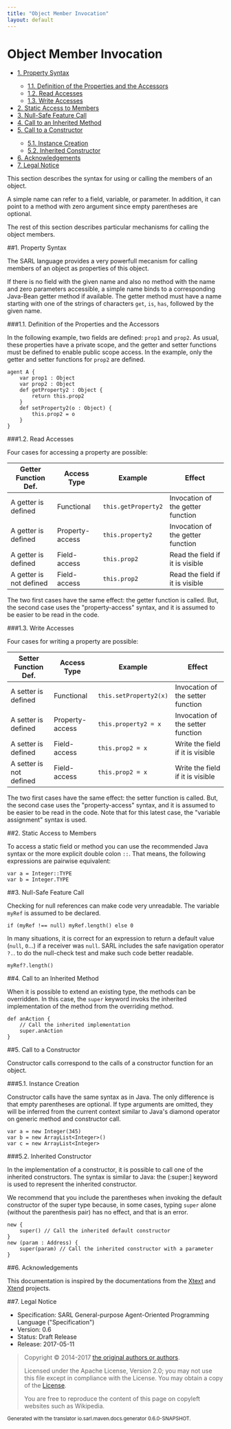 ```yaml
---
title: "Object Member Invocation"
layout: default
---
```


# Object Member Invocation


<ul class="page_outline" id="page_outline">

<li><a href="#1-property-syntax">1. Property Syntax</a></li>
<ul>
  <li><a href="#1-1-definition-of-the-properties-and-the-accessors">1.1. Definition of the Properties and the Accessors</a></li>
  <li><a href="#1-2-read-accesses">1.2. Read Accesses</a></li>
  <li><a href="#1-3-write-accesses">1.3. Write Accesses</a></li>
</ul>
<li><a href="#2-static-access-to-members">2. Static Access to Members</a></li>
<li><a href="#3-null-safe-feature-call">3. Null-Safe Feature Call</a></li>
<li><a href="#4-call-to-an-inherited-method">4. Call to an Inherited Method</a></li>
<li><a href="#5-call-to-a-constructor">5. Call to a Constructor</a></li>
<ul>
  <li><a href="#5-1-instance-creation">5.1. Instance Creation</a></li>
  <li><a href="#5-2-inherited-constructor">5.2. Inherited Constructor</a></li>
</ul>
<li><a href="#6-acknowledgements">6. Acknowledgements</a></li>
<li><a href="#7-legal-notice">7. Legal Notice</a></li>

</ul>


This section describes the syntax for using or calling the members of an object.

A simple name can refer to a field, variable, or parameter. In addition, it can point to
a method with zero argument since empty parentheses are optional.

The rest of this section describes particular mechanisms for calling the object members.


##1. Property Syntax

The SARL language provides a very powerfull mecanism for calling members of an object as
properties of this object.

If there is no field with the given name and also no method with
the name and zero parameters accessible, a simple name binds to a
corresponding Java-Bean getter method if available.
The getter method must have a name starting with one of the strings of
characters `get`, `is`, `has`, followed by the given name.

###1.1. Definition of the Properties and the Accessors

In the following example, two fields are defined: `prop1` and `prop2`.
As usual, these properties have a private scope, and the getter and setter functions must
be defined to enable public scope access.
In the example, only the getter and setter functions for `prop2` are defined.

```sarl
agent A {
	var prop1 : Object
	var prop2 : Object
	def getProperty2 : Object {
		return this.prop2
	}
	def setProperty2(o : Object) {
		this.prop2 = o
	}
}
```


###1.2. Read Accesses

Four cases for accessing a property are possible:


| Getter Function Def.    | Access Type     | Example             | Effect                            | 
| ----------------------- | --------------- | ------------------- | --------------------------------- |
| A getter is defined     | Functional      | `this.getProperty2` | Invocation of the getter function |
| A getter is defined     | Property-access | `this.property2`    | Invocation of the getter function |
| A getter is defined     | Field-access    | `this.prop2`        | Read the field if it is visible   |
| A getter is not defined | Field-access    | `this.prop2`        | Read the field if it is visible   |


The two first cases have the same effect: the getter function is called.
But, the second case uses the "property-access" syntax, and it is assumed to be easier to be read in the code.




###1.3. Write Accesses

Four cases for writing a property are possible:


| Setter Function Def.    | Access Type     | Example                | Effect                            | 
| ----------------------- | --------------- | ---------------------- | --------------------------------- |
| A setter is defined     | Functional      | `this.setProperty2(x)` | Invocation of the setter function |
| A setter is defined     | Property-access | `this.property2 = x`   | Invocation of the setter function |
| A setter is defined     | Field-access    | `this.prop2 = x`       | Write the field if it is visible  |
| A setter is not defined | Field-access    | `this.prop2 = x`       | Write the field if it is visible  |


The two first cases have the same effect: the setter function is called.
But, the second case uses the "property-access" syntax, and it is assumed to be easier to be read in the code.
Note that for this latest case, the "variable assignment" syntax is used.




##2. Static Access to Members

To access a static field or method you can use the recommended Java syntax or the more explicit double colon `::`.
That means, the following expressions are pairwise equivalent:

```sarl
var a = Integer::TYPE
var b = Integer.TYPE
```



##3. Null-Safe Feature Call

Checking for null references can make code very unreadable. 
The variable `myRef` is assumed to be declared.

```sarl
if (myRef !== null) myRef.length() else 0
```



In many situations, it is correct for an expression to return a default value (`null`, `0`...) if a receiver was `null`.
SARL includes the safe navigation operator `?.`. to do the null-check test and make such code better readable.

```sarl
myRef?.length()
```



##4. Call to an Inherited Method

When it is possible to extend an existing type, the methods can be overridden.
In this case, the `super` keyword invoks the inherited implementation of the method
from the overriding method.

```sarl
def anAction {
	// Call the inherited implementation
	super.anAction
}
```



##5. Call to a Constructor

Constructor calls correspond to the calls of a constructor function for an object.


###5.1. Instance Creation

Constructor calls have the same syntax as in Java. The only difference is that empty parentheses are optional.
If type arguments are omitted, they will be inferred from the current context similar to Java's
diamond operator on generic method and constructor call.

```sarl
var a = new Integer(345)
var b = new ArrayList<Integer>()
var c = new ArrayList<Integer>
```



###5.2. Inherited Constructor

In the implementation of a constructor, it is possible to call one of the inherited constructors.
The syntax is similar to Java: the (:super:] keyword is used to represent the inherited constructor.

<importantnote>We recommend that you include the parentheses when invoking the default constructor
of the super type because, in some cases, typing `super` alone (without the parenthesis pair)
has no effect, and that is an error.</importantnote>

```sarl
new {
	super() // Call the inherited default constructor
}
new (param : Address) {
	super(param) // Call the inherited constructor with a parameter
}
```




##6. Acknowledgements

This documentation is inspired by the documentations from the
[Xtext](https://www.eclipse.org/Xtext/documentation.html) and
[Xtend](https://www.eclipse.org/xtend/documentation.html) projects.

##7. Legal Notice

* Specification: SARL General-purpose Agent-Oriented Programming Language ("Specification")
* Version: 0.6
* Status: Draft Release
* Release: 2017-05-11

> Copyright &copy; 2014-2017 [the original authors or authors](http://www.sarl.io/about/index.html).
>
> Licensed under the Apache License, Version 2.0;
> you may not use this file except in compliance with the License.
> You may obtain a copy of the [License](http://www.apache.org/licenses/LICENSE-2.0).
>
> You are free to reproduce the content of this page on copyleft websites such as Wikipedia.

<small>Generated with the translator io.sarl.maven.docs.generator 0.6.0-SNAPSHOT.</small>